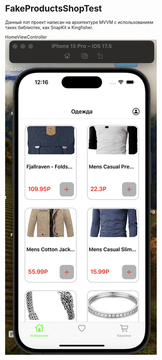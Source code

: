 # FakeProductsShopTest

Данный пэт проект написан на архитектуре MVVM с использованием таких библиотек, как SnapKit и Kingfisher.

HomeViewController
![HomeViewController](https://github.com/Konstantin058/FakeProductsShopTest/blob/main/Home.png)

